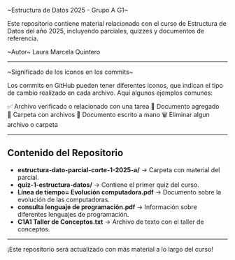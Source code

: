~Estructura de Datos 2025 - Grupo A G1~

Este repositorio contiene material relacionado con el curso de Estructura de Datos del año 2025, incluyendo parciales, quizzes y documentos de referencia.

~Autor~ 
Laura Marcela Quintero 

---

~Significado de los iconos en los commits~

Los commits en GitHub pueden tener diferentes iconos, que indican el tipo de cambio realizado en cada archivo. Aquí algunos ejemplos comunes:

✅ Archivo verificado o relacionado con una tarea
📄 Documento agregado  
📂 Carpeta con archivos
📝 Documento escrito a mano
🗑️ Eliminar algun archivo o carpeta



---

## Contenido del Repositorio  
- **estructura-dato-parcial-corte-1-2025-a/** → Carpeta con material del parcial.  
- **quiz-1-estructura-datos/** → Contiene el primer quiz del curso.  
- **Línea de tiempo= Evolución computadora.pdf** → Documento sobre la evolución de las computadoras.  
- **consulta lenguaje de programación.pdf** → Información sobre diferentes lenguajes de programación.  
- **C1A1 Taller de Conceptos.txt** → Archivo de texto con el taller de conceptos.  

---

¡Este repositorio será actualizado con más material a lo largo del curso! 
